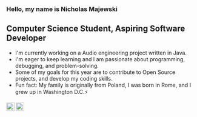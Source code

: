 ### Hello, my name is Nicholas Majewski

## Computer Science Student, Aspiring Software Developer
- I'm currently working on a Audio engineering project written in Java.
- I'm eager to keep learning and I am passionate about programming, debugging, and problem-solving.
- Some of my goals for this year are to contribute to Open Source projects, and develop my coding skills.
- Fun fact: My family is originally from Poland, I was born in Rome, and I grew up in Washington D.C.⚡

[<img align="left" alt ="NMajewski | LinkedIn" width="22px" src="https://cdn.jsdelivr.net/npm/simple-icons@v3/icons/linkedin.svg" />][linkedin]
[<img align="left" alt ="NMajewski | LinkedIn" width="22px" src="https://cdn.jsdelivr.net/npm/simple-icons@v3/icons/instagram.svg" />][instagram]

[linkedin]:https://www.linkedin.com/in/majewskimikolaj
[instagram]: https://instagram.com/nick.maje

